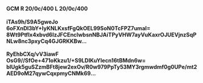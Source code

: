 #### GCM R 20/0c/400 L 20/0c/400
**iTAs9h/S9A5gweJo**<br/>**6oFXnDl3bY+IyKNLKxsfFgQkOEL99SoN0TcFPZ7umaI=**<br/>**8Wt9PtfIx4xbvd6IzJFCEnclwbsnNBJAiTPyVHW7ayVuKaxrOJUEVjnzSqPNLw8nc3pxyCq4GJGRKKBw...**<br/><br/>
**RyEhbCXq/vV3iawF**<br/>**OsG9//SfOe+471oKkzu1/+S9LDIKuYlecn16tBMdn6w=**<br/>**blUgk5guSZzmBFt8jew2exOv/R0w979PpTy53MY3rgmwdmf0g0UPe/mt2AED9oM27qywCqxpmyCNMk69...**